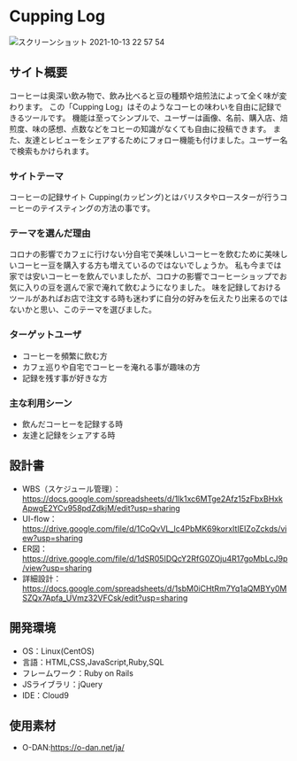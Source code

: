 # Cupping Log
![スクリーンショット 2021-10-13 22 57 54](https://user-images.githubusercontent.com/81724226/137147807-6e6fc80e-a7e6-4678-9d08-fb8de67bf71d.png)

## サイト概要
コーヒーは奥深い飲み物で、飲み比べると豆の種類や焙煎法によって全く味が変わります。
この「Cupping Log」はそのようなコーヒの味わいを自由に記録できるツールです。
機能は至ってシンプルで、ユーザーは画像、名前、購入店、焙煎度、味の感想、点数などをコヒーの知識がなくても自由に投稿できます。
また、友達とレビューをシェアするためにフォロー機能も付けました。ユーザー名で検索もかけられます。

### サイトテーマ
コーヒーの記録サイト
Cupping(カッピング)とはバリスタやロースターが行うコーヒーのテイスティングの方法の事です。

### テーマを選んだ理由
コロナの影響でカフェに行けない分自宅で美味しいコーヒーを飲むために美味しいコーヒー豆を購入する方も増えているのではないでしょうか。
私も今までは家では安いコーヒーを飲んでいましたが、コロナの影響でコーヒーショップでお気に入りの豆を選んで家で淹れて飲むようになりました。
味を記録しておけるツールがあればお店で注文する時も迷わずに自分の好みを伝えたり出来るのではないかと思い、このテーマを選びました。


### ターゲットユーザ
- コーヒーを頻繁に飲む方
- カフェ巡りや自宅でコーヒーを淹れる事が趣味の方
- 記録を残す事が好きな方

### 主な利用シーン
- 飲んだコーヒーを記録する時
- 友達と記録をシェアする時

## 設計書
- WBS（スケジュール管理）：https://docs.google.com/spreadsheets/d/1lk1xc6MTge2Afz15zFbxBHxkApwgE2YCv958pdZdkjM/edit?usp=sharing
- UI-flow：https://drive.google.com/file/d/1CoQvVL_lc4PbMK69korxItIEIZoZckds/view?usp=sharing
- ER図：https://drive.google.com/file/d/1dSR05IDQcY2RfG0ZOju4R17goMbLcJ9p/view?usp=sharing
- 詳細設計：https://docs.google.com/spreadsheets/d/1sbM0iCHtRm7Yq1aQMBYy0MSZQx7Apfa_UVmz32VFCsk/edit?usp=sharing

## 開発環境
- OS：Linux(CentOS)
- 言語：HTML,CSS,JavaScript,Ruby,SQL
- フレームワーク：Ruby on Rails
- JSライブラリ：jQuery
- IDE：Cloud9

## 使用素材
- O-DAN:https://o-dan.net/ja/
